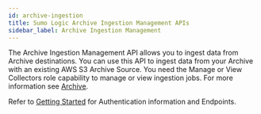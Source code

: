 ```yaml
---
id: archive-ingestion
title: Sumo Logic Archive Ingestion Management APIs
sidebar_label: Archive Ingestion Management
---
```


The Archive Ingestion Management API allows you to ingest data from Archive destinations. You can use this API to ingest data from your Archive with an existing AWS S3 Archive Source. You need the Manage or View Collectors role capability to manage or view ingestion jobs. For more information see [Archive](https://help.sumologic.com/?cid=10011).

Refer to [Getting Started](docs/api/index.md) for Authentication information and Endpoints.
